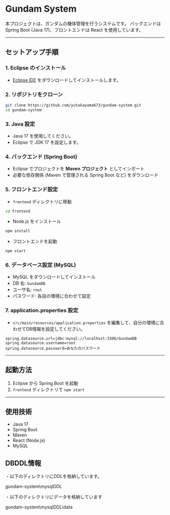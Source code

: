 # Gundam System

本プロジェクトは、ガンダムの機体管理を行うシステムです。
バックエンドは Spring Boot (Java 17)、フロントエンドは React を使用しています。

---

## セットアップ手順

### 1. Eclipse のインストール

* [Eclipse IDE](https://www.eclipse.org/downloads/) をダウンロードしてインストールします。

### 2. リポジトリをクローン

```bash
git clone https://github.com/yutakayama673/gundam-system.git
cd gundam-system
```

### 3. Java 設定

* Java 17 を使用してください。
* Eclipse で JDK 17 を設定します。

### 4. バックエンド (Spring Boot)

* Eclipse でプロジェクトを **Maven プロジェクト** としてインポート
* 必要な依存関係 (Maven で管理される Spring Boot など) をダウンロード

### 5. フロントエンド設定

* `frontend` ディレクトリに移動

```bash
cd frontend
```

* Node.js をインストール

```bash
npm install
```

* フロントエンドを起動

```bash
npm start
```

### 6. データベース設定 (MySQL)

* MySQL をダウンロードしてインストール
* DB 名: `GundamDB`
* ユーザ名: `root`
* パスワード: 各自の環境に合わせて設定

### 7. application.properties 設定

* `src/main/resources/application.properties` を編集して、自分の環境に合わせてDB情報を設定してください。

```properties
spring.datasource.url=jdbc:mysql://localhost:3306/GundamDB
spring.datasource.username=root
spring.datasource.password=あなたのパスワード
```

---

## 起動方法

1. Eclipse から Spring Boot を起動
2. `frontend` ディレクトリで `npm start`

---

## 使用技術

* Java 17
* Spring Boot
* Maven
* React (Node.js)
* MySQL

## DBDDL情報

・以下のディレクトリにDDLを格納しています。

gundam-system\mysqlDDL

・以下のディレクトリにデータを格納しています

gundam-system\mysqlDDL\data
